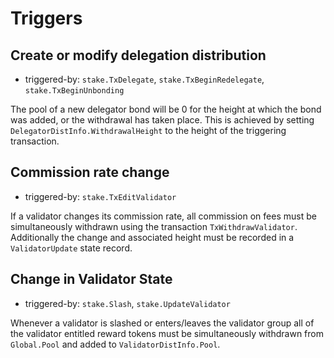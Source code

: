 # Triggers

## Create or modify delegation distribution
 
 - triggered-by: `stake.TxDelegate`, `stake.TxBeginRedelegate`, `stake.TxBeginUnbonding`

The pool of a new delegator bond will be 0 for the height at which the bond was
added, or the withdrawal has taken place. This is achieved by setting
`DelegatorDistInfo.WithdrawalHeight` to the height of the triggering transaction. 

## Commission rate change
 
 - triggered-by: `stake.TxEditValidator`

If a validator changes its commission rate, all commission on fees must be
simultaneously withdrawn using the transaction `TxWithdrawValidator`.
Additionally the change and associated height must be recorded in a
`ValidatorUpdate` state record.

## Change in Validator State
 
 - triggered-by: `stake.Slash`, `stake.UpdateValidator`

Whenever a validator is slashed or enters/leaves the validator group all of the
validator entitled reward tokens must be simultaneously withdrawn from
`Global.Pool` and added to `ValidatorDistInfo.Pool`. 
